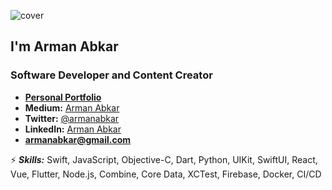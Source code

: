 
![cover](https://user-images.githubusercontent.com/58145413/135069352-b71bda92-f7d8-4fa5-a57b-62feb9abee7c.png)

## I'm Arman Abkar
 
### Software Developer and Content Creator

- **[Personal Portfolio](https://armanabkar.ir/)**
- **Medium:** [Arman Abkar](https://medium.com/@armanabkar)
- **Twitter:** [@armanabkar](https://twitter.com/armanabkar)
- **LinkedIn:** [Arman Abkar](https://www.linkedin.com/in/armanabkar/)
- **armanabkar@gmail.com**

⚡ ***Skills:*** Swift, JavaScript, Objective-C, Dart, Python, UIKit, SwiftUI, React, Vue, Flutter, Node.js, Combine, Core Data, XCTest, Firebase, Docker, CI/CD

